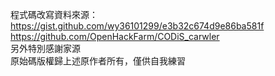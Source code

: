 程式碼改寫資料來源：<br>
https://gist.github.com/wy36101299/e3b32c674d9e86ba581f<br>
https://github.com/OpenHackFarm/CODiS_carwler<br>
另外特別感謝家源<br>
原始碼版權歸上述原作者所有，僅供自我練習
